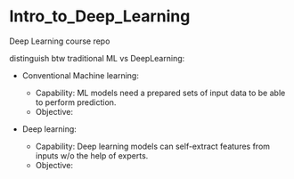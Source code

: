 # Intro_to_Deep_Learning
Deep Learning course repo

distinguish btw traditional ML vs DeepLearning:

- Conventional Machine learning:
	+ Capability: ML models need a prepared sets of input data to be able to perform prediction.
	+ Objective: 
		 

- Deep learning:
	+ Capability: Deep learning models can self-extract features from inputs w/o the help of experts.
	+ Objective: 
	 
